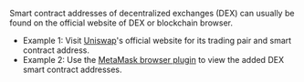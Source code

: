 Smart contract addresses of decentralized exchanges (DEX) can usually be found on the official website of DEX or blockchain browser.

- Example 1: Visit [Uniswap](https://uniswap.org/)'s official website for its trading pair and smart contract address.
- Example 2: Use the [MetaMask browser plugin](https://chromewebstore.google.com/detail/metamask/nkbihfbeogaeaoehlefnkodbefgpgknn?hl=en) to view the added DEX smart contract addresses.